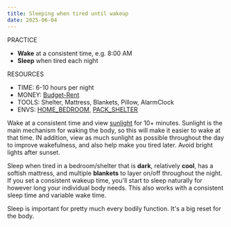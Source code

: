 ```yaml
---
title: Sleeping when tired until wakeup
date: 2025-06-04
---
```

PRACTICE
- **Wake** at a consistent time, e.g. 8:00 AM
- **Sleep** when tired each night

RESOURCES
- TIME: 6-10 hours per night
- MONEY: [Budget-Rent](/budget)
- TOOLS: Shelter, Mattress, Blankets, Pillow, AlarmClock
- ENVS: [HOME_BEDROOM](/home), [PACK_SHELTER](/pack)

Wake at a consistent time and view [sunlight](/sunlight) for 10+ minutes. Sunlight is the main mechanism for waking the body, so this will make it easier to wake at that time. IN addition, view as much sunlight as possible throughout the day to improve wakefulness, and also help make you tired later. Avoid bright lights after sunset. 

Sleep when tired in a bedroom/shelter that is **dark**, relatively **cool**, has a softish mattress, and multiple **blankets** to layer on/off throughout the night. If you set a consistent wakeup time, you'll start to sleep naturally for however long your individual body needs. This also works with a consistent sleep time and variable wake time.

Sleep is important for pretty much every bodily function. It's a big reset for the body.
